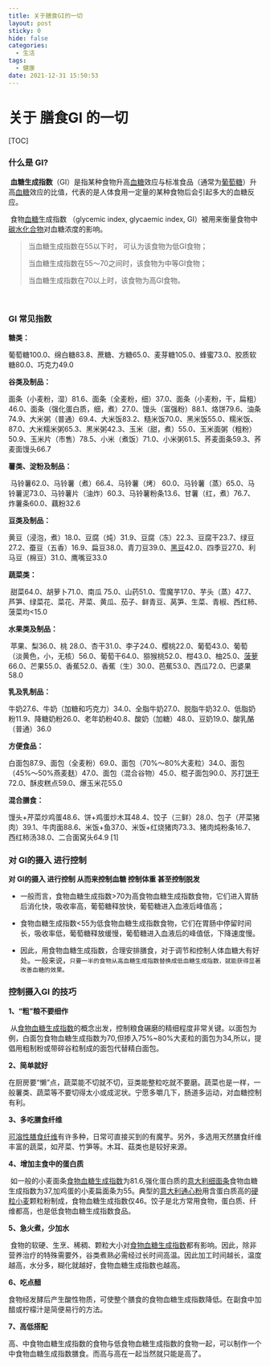 ```yaml
---
title: 关于膳食GI的一切
layout: post
sticky: 0
hide: false
categories:
  - 生活
tags:
  - 健康
date: 2021-12-31 15:50:53
---
```

# 关于 膳食GI 的一切

[TOC]

 ### 什么是 GI? 

​	**血糖生成指数**（GI）是指某种食物升高[血糖](https://baike.baidu.com/item/血糖/780864)效应与标准食品（通常为[葡萄糖](https://baike.baidu.com/item/葡萄糖/318651)）升高[血糖](https://baike.baidu.com/item/血糖/780864)效应的比值，代表的是人体食用一定量的某种食物后会引起多大的血糖反应。

​	食物[血糖](https://baike.baidu.com/item/血糖)生成指数 （glycemic index, glycaemic index, GI）被用来衡量食物中[碳水化合物](https://baike.baidu.com/item/碳水化合物/88328)对血糖浓度的影响。

> 当血糖生成指数在55以下时， 可认为该食物为低GI食物；
>
> 当血糖生成指数在55～70之间时，该食物为中等GI食物；
>
> 当血糖生成指数在70以上时，该食物为高GI食物。

​	

### GI 常见指数

**糖类：**

​	葡萄糖100.0、绵白糖83.8、蔗糖、方糖65.0、麦芽糖105.0、蜂蜜73.0、胶质软糖80.0、巧克力49.0

**谷类及制品：**

​	面条（小麦粉，湿）81.6、面条（全麦粉，细）37.0、面条（小麦粉，干，扁粗）46.0、面条（强化蛋白质，细，煮）27.0、馒头（富强粉）88.1、烙饼79.6、油条74.9、大米粥（普通）69.4、大米饭83.2、糙米饭70.0、黑米饭55.0、糯米饭、87.0、大米糯米粥65.3、黑米粥42.3、玉米（甜，煮）55.0、玉米面粥（粗粉）50.9、玉米片（市售）78.5、小米（煮饭）71.0、小米粥61.5、荞麦面条59.3、荞麦面馒头66.7

**薯类、淀粉及制品：**

​	马铃薯62.0、马铃薯（煮）66.4、马铃薯（烤） 60.0、马铃薯（蒸）65.0、马铃薯泥73.0、马铃薯片（油炸）60.3、马铃薯粉条13.6、甘薯（红，煮）76.7、炸薯条60.0、藕粉32.6

**豆类及制品：**

​	黄豆（浸泡，煮）18.0、豆腐（炖）31.9、豆腐（冻）22.3、豆腐干23.7、绿豆27.2、蚕豆（五香）16.9、扁豆38.0、青刀豆39.0、[黑豆](https://baike.baidu.com/item/黑豆)42.0、四季豆27.0、利马豆（棉豆）31.0、鹰嘴豆33.0

**蔬菜类：**

​	甜菜64.0、胡萝卜71.0、南瓜 75.0、山药51.0、雪魔芋17.0、芋头（蒸）47.7、芦笋、绿菜花、菜花、芹菜、黄瓜、茄子、鲜青豆、莴笋、生菜、青椒、西红柿、菠菜均<15.0

**水果类及制品：**

​	苹果、梨36.0、桃 28.0、杏干31.0、李子24.0、樱桃22.0、葡萄43.0、葡萄（淡黄色，小，无核）56.0、葡萄干64.0、猕猴桃52.0、柑43.0、柚25.0、[菠萝](https://baike.baidu.com/item/菠萝)66.0、芒果55.0、香蕉52.0、香蕉（生）30.0、芭蕉53.0、西瓜72.0、巴婆果58.0

**乳及乳制品：**

​	牛奶27.6、牛奶（加糖和巧克力）34.0、全脂牛奶27.0、脱脂牛奶32.0、低脂奶粉11.9、降糖奶粉26.0、老年奶粉40.8、酸奶（加糖）48.0、豆奶19.0、酸乳酪（普通）36.0

**方便食品：**

​	白面包87.9、面包（全麦粉）69.0、面包（70%～80%大麦粒）34.0、面包（45%～50%燕麦麸）47.0、面包（混合谷物）45.0、棍子面包90.0、苏打[饼干](https://baike.baidu.com/item/饼干)72.0、酥皮糕点59.0、爆玉米花55.0

**混合膳食：**

​	馒头+芹菜炒鸡蛋48.6、饼+鸡蛋炒木耳48.4、饺子（三鲜）28.0、包子（芹菜猪肉）39.1、牛肉面88.6、米饭+鱼37.0、米饭+红烧猪肉73.3、猪肉炖粉条16.7、西红柿汤38.0、二合面窝头64.9 [1] 



### 对 GI的摄入 进行控制

**对 GI的摄入 进行控制 从而来控制血糖 控制体重 甚至控制脱发**

* 一般而言，食物血糖生成指数>70为高食物血糖生成指数食物，它们进入胃肠后消化快，吸收率高，葡萄糖释放快，葡萄糖进入血液后峰值高；

* 食物血糖生成指数<55为低食物血糖生成指数食物，它们在胃肠中停留时间长，吸收率低，葡萄糖释放缓慢，葡萄糖进入血液后的峰值低，下降速度慢。

* 因此，用食物血糖生成指数，合理安排膳食，对于调节和控制人体血糖大有好处。一般来说，`只要一半的食物从高血糖生成指数替换成低血糖生成指数，就能获得显著改善血糖的效果。`



### 控制摄入GI 的技巧


**1、“粗”粮不要细作**

​	从[食物血糖生成指数](https://baike.baidu.com/item/食物血糖生成指数/10016248)的概念出发，控制粮食碾磨的精细程度非常关键。以面包为例，白面包食物血糖生成指数为70,但掺入75%~80%大麦粒的面包为34,所以，提倡用粗制粉或带碎谷粒制成的面包代替精白面包。

**2、简单就好**

​	在厨房要“懒”点，蔬菜能不切就不切，豆类能整粒吃就不要磨。蔬菜也是一样，一般薯类、蔬菜等不要切得太小或成泥状。宁愿多嚼几下，肠道多运动，对血糖控制有利。

**3、多吃膳食纤维**

[	可溶性膳食纤维](https://baike.baidu.com/item/可溶性膳食纤维)有许多种，日常可直接买到的有魔芋。另外，多选用天然膳食纤维丰富的蔬菜，如芹菜、竹笋等。木耳、菇类也是较好来源。

**4、增加主食中的蛋白质**

​	如一般的小麦面条[食物血糖生成指数](https://baike.baidu.com/item/食物血糖生成指数/10016248)为81.6,强化蛋白质的[意大利细面条](https://baike.baidu.com/item/意大利细面条)食物血糖生成指数为37,加鸡蛋的小麦扁面条为55。典型的[意大利通心粉](https://baike.baidu.com/item/意大利通心粉)用含蛋白质高的[硬粒小麦](https://baike.baidu.com/item/硬粒小麦/10693685)颗粒粉制成，食物血糖生成指数仅46。饺子是北方常用食物，蛋白质、纤维都高，也是低食物血糖生成指数食品。

**5、急火煮，少加水**

​	食物的软硬、生烹、稀稠、颗粒大小对[食物血糖生成指数](https://baike.baidu.com/item/食物血糖生成指数/10016248)都有影响。因此，除非营养治疗的特殊需要外，谷类煮熟必需经过长时间高温。因此加工时间越长，温度越高，水分多，糊化就越好，食物血糖生成指数也越高。

**6、吃点醋**

​	食物经发酵后产生酸性物质，可使整个膳食的食物血糖生成指数降低。在副食中加醋或柠檬汁是简便易行的方法。

**7、高低搭配**

​	高、中食物血糖生成指数的食物与低食物血糖生成指数的食物一起，可以制作一个中食物血糖生成指数膳食。而高与高在一起当然就只能是高了。



